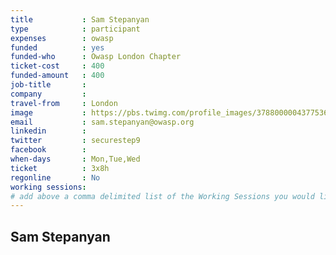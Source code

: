 ```yaml
---
title           : Sam Stepanyan
type            : participant
expenses        : owasp
funded          : yes
funded-who      : Owasp London Chapter
ticket-cost     : 400
funded-amount   : 400
job-title       :
company         :
travel-from     : London
image           : https://pbs.twimg.com/profile_images/378800000437753670/d6cc27b09d6eaf9a5256fbbe9df61300_400x400.jpeg
email           : sam.stepanyan@owasp.org
linkedin        :
twitter         : securestep9
facebook        :
when-days       : Mon,Tue,Wed
ticket          : 3x8h
regonline       : No
working sessions:
# add above a comma delimited list of the Working Sessions you would like to attend (use the session's title)
---
```


## Sam Stepanyan

<!-- put more details about participant here -->
